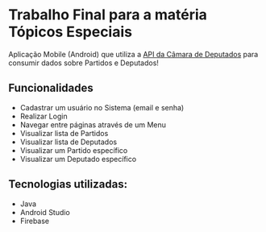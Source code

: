 # Trabalho Final para a matéria Tópicos Especiais

Aplicação Mobile (Android) que utiliza a [API da Câmara de Deputados](https://dadosabertos.camara.leg.br/swagger/api.html) para consumir dados sobre Partidos e Deputados!

## Funcionalidades

- Cadastrar um usuário no Sistema (email e senha)
- Realizar Login
- Navegar entre páginas através de um Menu
- Visualizar lista de Partidos
- Visualizar lista de Deputados
- Visualizar um Partido específico
- Visualizar um Deputado específico

## Tecnologias utilizadas:

* Java
* Android Studio
* Firebase
